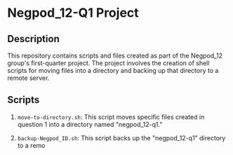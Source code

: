 # Negpod_12-Q1 Project

## Description

This repository contains scripts and files created as part of the Negpod_12 group's first-quarter project. The project involves the creation of shell scripts for moving files into a directory and backing up that directory to a remote server.

## Scripts

1. `move-to-directory.sh`: This script moves specific files created in question 1 into a directory named "negpod_12-q1."

2. `backup-Negpod_ID.sh`: This script backs up the "negpod_12-q1" directory to a remo
